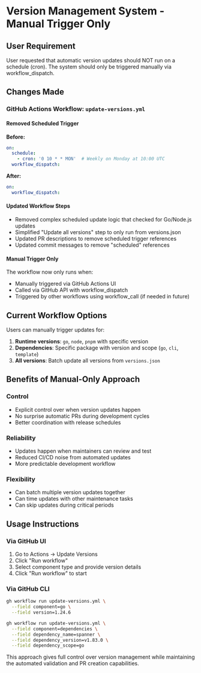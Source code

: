 # Version Management System - Manual Trigger Only

## User Requirement
User requested that automatic version updates should NOT run on a schedule (cron). The system should only be triggered manually via workflow_dispatch.

## Changes Made

### GitHub Actions Workflow: `update-versions.yml`

#### Removed Scheduled Trigger
**Before:**
```yaml
on:
  schedule:
    - cron: '0 10 * * MON'  # Weekly on Monday at 10:00 UTC
  workflow_dispatch:
```

**After:**
```yaml
on:
  workflow_dispatch:
```

#### Updated Workflow Steps
- Removed complex scheduled update logic that checked for Go/Node.js updates
- Simplified "Update all versions" step to only run from versions.json
- Updated PR descriptions to remove scheduled trigger references
- Updated commit messages to remove "scheduled" references

#### Manual Trigger Only
The workflow now only runs when:
- Manually triggered via GitHub Actions UI
- Called via GitHub API with workflow_dispatch
- Triggered by other workflows using workflow_call (if needed in future)

## Current Workflow Options

Users can manually trigger updates for:
1. **Runtime versions**: `go`, `node`, `pnpm` with specific version
2. **Dependencies**: Specific package with version and scope (`go`, `cli`, `template`)
3. **All versions**: Batch update all versions from `versions.json`

## Benefits of Manual-Only Approach

### Control
- Explicit control over when version updates happen
- No surprise automatic PRs during development cycles
- Better coordination with release schedules

### Reliability
- Updates happen when maintainers can review and test
- Reduced CI/CD noise from automated updates
- More predictable development workflow

### Flexibility
- Can batch multiple version updates together
- Can time updates with other maintenance tasks
- Can skip updates during critical periods

## Usage Instructions

### Via GitHub UI
1. Go to Actions → Update Versions
2. Click "Run workflow"
3. Select component type and provide version details
4. Click "Run workflow" to start

### Via GitHub CLI
```bash
gh workflow run update-versions.yml \
  --field component=go \
  --field version=1.24.6

gh workflow run update-versions.yml \
  --field component=dependencies \
  --field dependency_name=spanner \
  --field dependency_version=v1.83.0 \
  --field dependency_scope=go
```

This approach gives full control over version management while maintaining the automated validation and PR creation capabilities.